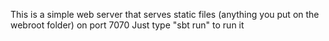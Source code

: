 This is a simple web server that serves static files (anything you put on the webroot folder) on port 7070
Just type "sbt run" to run it

